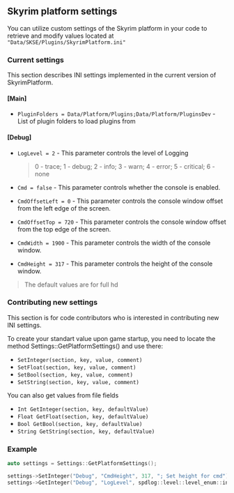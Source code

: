 ## Skyrim platform settings
You can utilize custom settings of the Skyrim platform in your code to retrieve and modify values located at ```"Data/SKSE/Plugins/SkyrimPlatform.ini"```

### Current settings

This section describes INI settings implemented in the current version of SkyrimPlatform.

#### [Main]

- ```PluginFolders = Data/Platform/Plugins;Data/Platform/PluginsDev``` - List of plugin folders to load plugins from

#### [Debug]

- ```LogLevel = 2``` - This parameter controls the level of Logging 
    >0 - trace; 1 - debug; 2 - info; 3 - warn; 4 - error; 5 - critical; 6 - none
- ```Cmd = false``` - This parameter controls whether the console is enabled.

- ```CmdOffsetLeft = 0``` - This parameter controls the console window offset from the left edge of the screen.

- ```CmdOffsetTop = 720``` - This parameter controls the console window offset from the top edge of the screen.

- ```CmdWidth = 1900``` - This parameter controls the width of the console window.

- ```CmdHeight = 317``` - This parameter controls the height of the console window.
> The default values are for full hd

### Contributing new settings

This section is for code contributors who is interested in contributing new INI settings.

To create your standart value upon game startup, you need to locate the method Settings::GetPlatformSettings() and use there:
- ```SetInteger(section, key, value, comment)```
- ```SetFloat(section, key, value, comment)```
- ```SetBool(section, key, value, comment)```
- ```SetString(section, key, value, comment)```

You can also get values from file fields
- ```Int GetInteger(section, key, defaultValue)```
- ```Float GetFloat(section, key, defaultValue)```
- ```Bool GetBool(section, key, defaultValue)```
- ```String GetString(section, key, defaultValue)```

### Example
```c++
auto settings = Settings::GetPlatformSettings();

settings->SetInteger("Debug", "CmdHeight", 317, "; Set height for cmd");
settings->GetInteger("Debug", "LogLevel", spdlog::level::level_enum::info);
```
